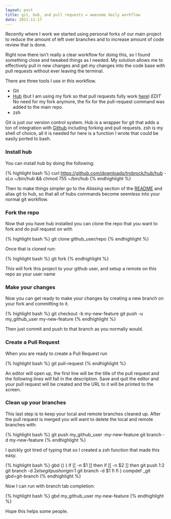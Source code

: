 ```yaml
---
layout: post
title: git, hub, and pull requests = awesome daily workflow
date: 2011-11-17
---
```


Recently where I work we started using personal forks of our main project to reduce the amount of left over branches and to increase amount of code review that is done.

Right now there isn't really a clear workflow for doing this, so I found something close and tweaked things as I needed. My solution allows me to effectively pull in new changes and get my changes into the code base with pull requests without ever leaving the terminal.

There are three tools I use in this workflow.

* Git
* [Hub](https://github.com/defunkt/hub) (but I am using my fork so that pull requests fully work [here](httsp://github.com/trobrock/hub)) *EDIT* No need for my fork anymore, the fix for the pull-request command was added to the main repo.
* zsh

Git is just our version control system. Hub is a wrapper for git that adds a ton of integration with [Github](https://github.com) including forking and pull requests. zsh is my shell of choice, all it is needed for here is a function I wrote that could be easily ported to bash.

### Install hub

You can install hub by doing the following:

{% highlight bash %}
curl https://github.com/downloads/trobrock/hub/hub -sLo ~/bin/hub &&
chmod 755 ~/bin/hub
{% endhighlight %}

Then to make things simpler go to the *Aliasing* section of the [README](https://github.com/trobrock/hub/blob/master/README.md) and alias git to hub, so that all of hubs commands become seemless into your normal git workflow.

### Fork the repo

Now that you have hub installed you can clone the repo that you want to fork and do pull request on with

{% highlight bash %}
git clone github_user/repo
{% endhighlight %}

Once that is cloned run:

{% highlight bash %}
git fork
{% endhighlight %}

This will fork this project to your github user, and setup a remote on this repo as your user name

### Make your changes

Now you can get ready to make your changes by creating a new branch on your fork and committing to it.

{% highlight bash %}
git checkout -b my-new-feature
git push -u my_github_user my-new-feature
{% endhighlight %}

Then just commit and push to that branch as you normally would.

### Create a Pull Request

When you are ready to create a Pull Request run

{% highlight bash %}
git pull-request
{% endhighlight %}

An editor will open up, the first line will be the title of the pull request and the following lines will fall in the description. Save and quit the editor and your pull request will be created and the URL to it will be printed to the screen.

### Clean up your branches

This last step is to keep your local and remote branches cleaned up. After the pull request is merged you will want to delete the local and remote branches with:

{% highlight bash %}
git push my_github_user :my-new-feature
git branch -d my-new-feature
{% endhighlight %}

I quickly got tired of typing that so I created a zsh function that made this easy.

{% highlight bash %}
gbd () {
  if [[ -n $1 ]]
  then
    if [[ -n $2 ]]
    then
      git push $1 :$2
      git branch -d $2
    else
      git push origin :$1
      git branch -d $1
    fi
  fi
}
compdef _git gbd=git-branch
{% endhighlight %}

Now I can run with branch tab completion:

{% highlight bash %}
gbd my_github_user my-new-feature
{% endhighlight %}

Hope this helps some people.
